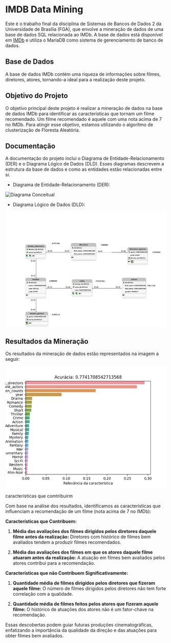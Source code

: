 
# IMDB Data Mining

Este é o trabalho final da disciplina de Sistemas de Bancos de Dados 2 da Universidade de Brasília (FGA), que envolve a mineração de dados de uma base de dados SQL relacionada ao IMDb. A base de dados está disponível em [IMDb](https://relational.fit.cvut.cz/dataset/IMDb) e utiliza o MariaDB como sistema de gerenciamento de banco de dados.

## Base de Dados

A base de dados IMDb contém uma riqueza de informações sobre filmes, diretores, atores, tornando-a ideal para a realização deste projeto.

## Objetivo do Projeto

O objetivo principal deste projeto é realizar a mineração de dados na base de dados IMDb para identificar as características que tornam um filme recomendado. Um filme recomendado é aquele com uma nota acima de 7 no IMDb. Para atingir esse objetivo, estamos utilizando o algoritmo de clusterização de Floresta Aleatória.

## Documentação

A documentação do projeto inclui o Diagrama de Entidade-Relacionamento (DER) e o Diagrama Lógico de Dados (DLD). Esses diagramas descrevem a estrutura da base de dados e como as entidades estão relacionadas entre si.

- Diagrama de Entidade-Relacionamento (DER):

![Diagrama Conceitual](https://github.com/GabrielCostaDeOliveira/IMDBDataMining/tree/main/docs/Conceitual_sbd2_tf.png)

- Diagrama Lógico de Dados (DLD):

![Diagrama Lógico](https://github.com/GabrielCostaDeOliveira/IMDBDataMining/blob/main/docs/TF_Logico.png)

## Resultados da Mineração

Os resultados da mineração de dados estão representados na imagem a seguir:

![Resultados da Mineração](https://github.com/GabrielCostaDeOliveira/IMDBDataMining/blob/main/results/teste.png)

características que comtribuirm

Com base na análise dos resultados, identificamos as características que influenciam a recomendação de um filme (nota acima de 7 no IMDb):

**Características que Contribuem:**

1. **Média das avaliações dos filmes dirigidos pelos diretores daquele filme antes da realização:** Diretores com histórico de filmes bem avaliados tendem a produzir filmes recomendados.

2. **Média das avaliações dos filmes em que os atores daquele filme atuaram antes da realização:** A atuação em filmes bem avaliados pelos atores contribui para a recomendação.

**Características que não Contribuem Significativamente:**

1. **Quantidade média de filmes dirigidos pelos diretores que fizeram aquele filme:** O número de filmes dirigidos pelos diretores não tem forte correlação com a qualidade.

2. **Quantidade média de filmes feitos pelos atores que fizeram aquele filme:** O histórico de atuações dos atores não é um fator-chave na recomendação.

Essas descobertas podem guiar futuras produções cinematográficas, enfatizando a importância da qualidade da direção e das atuações para obter filmes bem avaliados.

